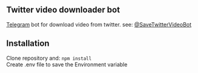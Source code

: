 ## Twitter video downloader bot

[Telegram](https://telegram.org/) bot for download video from twitter.
see: [@SaveTwitterVideoBot](https://t.me/SaveTwitterVideoBot)

## Installation
Clone repository and:
`npm install`  
Create .env file to save the Environment variable



